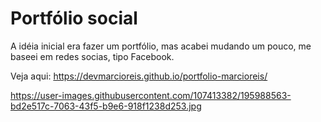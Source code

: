 # Portfólio social
A idéia inicial era fazer um portfólio, mas acabei mudando um pouco, me baseei em redes socias, tipo Facebook.

Veja aqui: https://devmarcioreis.github.io/portfolio-marcioreis/

https://user-images.githubusercontent.com/107413382/195988563-bd2e517c-7063-43f5-b9e6-918f1238d253.jpg
